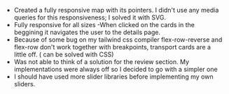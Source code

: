 - Created a fully responsive map with its pointers. I didn't use any media queries for this responsiveness; I solved it with SVG.
- Fully responsive for all sizes 
-When clicked on the cards in the beggining it navigates the user to the details page.
- Because of some bug on my tailwind css compiler flex-row-reverse and flex-row don't work together with breakpoints, transport cards are a little off. ( can be solved with CSS)
- Was not able to think of a solution for the review section. My  implementations were always off so I decided to go with a simpler one
- I should have used more slider libraries before implementing my own sliders.
